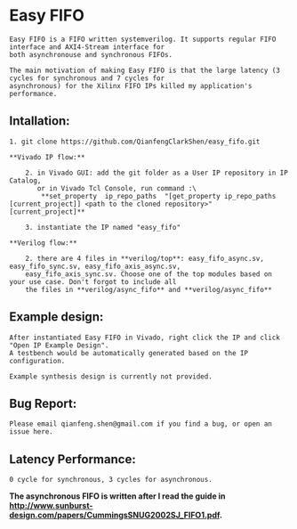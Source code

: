 # Easy FIFO

    Easy FIFO is a FIFO written systemverilog. It supports regular FIFO interface and AXI4-Stream interface for  
    both asynchronouse and synchronous FIFOs.

    The main motivation of making Easy FIFO is that the large latency (3 cycles for synchronous and 7 cycles for  
    asynchronous) for the Xilinx FIFO IPs killed my application's performance.

## Intallation:

    1. git clone https://github.com/QianfengClarkShen/easy_fifo.git
    
    **Vivado IP flow:**
    
        2. in Vivado GUI: add the git folder as a User IP repository in IP Catalog,  
           or in Vivado Tcl Console, run command :\
            **set_property  ip_repo_paths  "[get_property ip_repo_paths [current_project]] <path to the cloned repository>" [current_project]**
            
        3. instantiate the IP named "easy_fifo"
        
    **Verilog flow:**
    
        2. there are 4 files in **verilog/top**: easy_fifo_async.sv, easy_fifo_sync.sv, easy_fifo_axis_async.sv,  
        easy_fifo_axis_sync.sv. Choose one of the top modules based on your use case. Don't forgot to include all  
        the files in **verilog/async_fifo** and **verilog/async_fifo**

## Example design:

    After instantiated Easy FIFO in Vivado, right click the IP and click "Open IP Example Design".  
    A testbench would be automatically generated based on the IP configuration.
    
    Example synthesis design is currently not provided.
    
## Bug Report:
    Please email qianfeng.shen@gmail.com if you find a bug, or open an issue here.

## Latency Performance:
    0 cycle for synchronous, 3 cycles for asynchronous.

**The asynchronous FIFO is written after I read the guide in http://www.sunburst-design.com/papers/CummingsSNUG2002SJ_FIFO1.pdf.**
